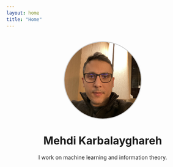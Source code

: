 ```yaml
---
layout: home
title: "Home"
---
```


<img src="/assets/images/IMG_5182.jpeg"
     alt="Profile Photo"
     style="width: 200px; height: 200px; border-radius: 50%; border: 2px solid #ccc; object-fit: cover; display: block; margin: 2rem auto 1rem;">

<h1 style="text-align: center;">Mehdi Karbalayghareh</h1>
<p style="text-align: center;">I work on machine learning and information theory.</p>
